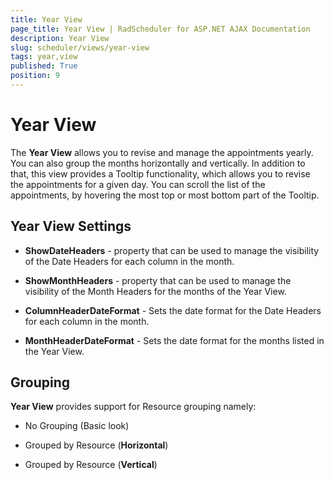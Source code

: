 ```yaml
---
title: Year View
page_title: Year View | RadScheduler for ASP.NET AJAX Documentation
description: Year View
slug: scheduler/views/year-view
tags: year,view
published: True
position: 9
---
```


# Year View



The **Year View** allows you to revise and manage the appointments yearly. You can also group the months horizontally and vertically.
In addition to that, this view provides a Tooltip functionality, which allows you to revise the appointments for a given day. You can scroll the list of the appointments, by hovering the most top or most bottom part of the Tooltip.

## Year View Settings

* **ShowDateHeaders** - property that can be used to manage the visibility of the Date Headers for each column in the month.

* **ShowMonthHeaders** - property that can be used to manage the visibility of the Month Headers for the months of the Year View.

* **ColumnHeaderDateFormat** - Sets the date format for the Date Headers for each column in the month.

* **MonthHeaderDateFormat** - Sets the date format for the months listed in the Year View.

## Grouping

**Year View** provides support for Resource grouping namely:

* No Grouping (Basic look)
<!--![scheduler-views-yearviewnogrouping.png](images/scheduler-views-yearviewnogrouping.png)-->

* Grouped by Resource (**Horizontal**)
<!--![scheduler-views-monthview-horizontalgroupingbyresource](images/scheduler-views-monthview-horizontalgroupingbyresource.png)-->

* Grouped by Resource (**Vertical**)
<!--![scheduler-views-yearview-verticalresources.png](images/scheduler-views-yearview-verticalresources.png)-->



